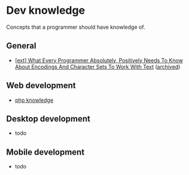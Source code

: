 # Dev knowledge

Concepts that a programmer should have knowledge of.

## General

- [[ext] What Every Programmer Absolutely, Positively Needs To Know About Encodings And Character Sets To Work With Text](https://kunststube.net/encoding/) ([archived](https://web.archive.org/web/*/https://kunststube.net/encoding/))

## Web development

- [php knowledge](php)

## Desktop development

- todo

## Mobile development

- todo
